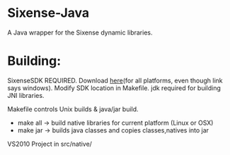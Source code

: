 Sixense-Java
============

A Java wrapper for the Sixense dynamic libraries.

Building:
========

SixenseSDK REQUIRED. Download [here](http://sixense.com/windowssdkdownload)(for
all platforms, even though link says windows). Modify SDK location in Makefile.
jdk required for building JNI libraries.

Makefile controls Unix builds & java/jar build.
 - make all -> build native libraries for current platform (Linux or OSX)
 - make jar -> builds java classes and copies classes,natives into jar

VS2010 Project in src/native/
